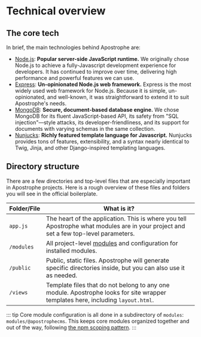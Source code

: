 # Technical overview

## The core tech

In brief, the main technologies behind Apostrophe are:

- [Node.js](https://nodejs.org): **Popular server-side JavaScript runtime.** We originally chose Node.js to achieve a fully-Javascript development experience for developers. It has continued to improve over time, delivering high performance and powerful features we can use.
- [Express](https://npmjs.org/package/express): **Un-opinionated Node.js web framework.** Express is the most widely used web framework for Node.js. Because it is simple, un-opinionated, and well-known, it was straightforward to extend it to suit Apostrophe's needs.
- [MongoDB](https://www.mongodb.com): **Secure, document-based database engine.** We chose MongoDB for its fluent JavaScript-based API, its safety from "SQL injection"—style attacks, its developer-friendliness, and its support for documents with varying schemas in the same collection.
- [Nunjucks](https://mozilla.github.io/nunjucks/): **Richly featured template language for Javascript.** Nunjucks provides tons of features, extensibility, and a syntax nearly identical to Twig, Jinja, and other Django-inspired templating languages.

## Directory structure

There are a few directories and top-level files that are especially important in Apostrophe projects. Here is a rough overview of these files and folders you will see in the official boilerplate.

| Folder/File | What is it? |
| ------ | ------ |
| `app.js` | The heart of the application. This is where you tell Apostrophe what modules are in your project and set a few top-level parameters. |
| `/modules` | All project-level [modules](/reference/glossary.md#module) and configuration for installed modules. |
| `/public` | Public, static files. Apostrophe will generate specific directories inside, but you can also use it as needed.  |
| `/views` | Template files that do not belong to any one module. Apostrophe looks for site wrapper templates here, including `layout.html`. |

::: tip
Core module configuration is all done in a subdirectory of `modules`: `modules/@apostrophecms`. This keeps core modules organized together and out of the way, following [the npm scoping pattern](https://docs.npmjs.com/about-scopes).
:::
